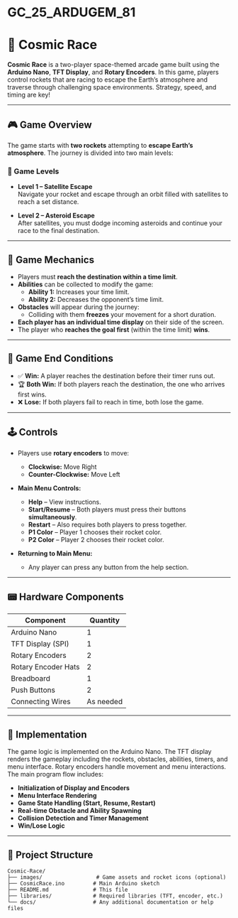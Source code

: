 # GC_25_ARDUGEM_81

# 🚀 Cosmic Race

**Cosmic Race** is a two-player space-themed arcade game built using the **Arduino Nano**, **TFT Display**, and **Rotary Encoders**. In this game, players control rockets that are racing to escape the Earth’s atmosphere and traverse through challenging space environments. Strategy, speed, and timing are key!

---

## 🎮 Game Overview

The game starts with **two rockets** attempting to **escape Earth’s atmosphere**. The journey is divided into two main levels:

### 🌌 Game Levels

- **Level 1 – Satellite Escape**  
  Navigate your rocket and escape through an orbit filled with satellites to reach a set distance.

- **Level 2 – Asteroid Escape**  
  After satellites, you must dodge incoming asteroids and continue your race to the final destination.

---

## 🧠 Game Mechanics

- Players must **reach the destination within a time limit**.
- **Abilities** can be collected to modify the game:
  - **Ability 1:** Increases your time limit.
  - **Ability 2:** Decreases the opponent’s time limit.
- **Obstacles** will appear during the journey:
  - Colliding with them **freezes** your movement for a short duration.
- **Each player has an individual time display** on their side of the screen.
- The player who **reaches the goal first** (within the time limit) **wins**.

---

## 🏁 Game End Conditions

- ✅ **Win:** A player reaches the destination before their timer runs out.
- 🏆 **Both Win:** If both players reach the destination, the one who arrives first wins.
- ❌ **Lose:** If both players fail to reach in time, both lose the game.

---

## 🕹️ Controls

- Players use **rotary encoders** to move:
  - **Clockwise:** Move Right
  - **Counter-Clockwise:** Move Left

- **Main Menu Controls:**
  - **Help** – View instructions.
  - **Start/Resume** – Both players must press their buttons **simultaneously**.
  - **Restart** – Also requires both players to press together.
  - **P1 Color** – Player 1 chooses their rocket color.
  - **P2 Color** – Player 2 chooses their rocket color.

- **Returning to Main Menu:**
  - Any player can press any button from the help section.

---

## 📟 Hardware Components

| Component            | Quantity |
|---------------------|----------|
| Arduino Nano         | 1        |
| TFT Display (SPI)    | 1        |
| Rotary Encoders      | 2        |
| Rotary Encoder Hats  | 2        |
| Breadboard           | 1        |
| Push Buttons         | 2        |
| Connecting Wires     | As needed |

---

## 📐 Implementation

The game logic is implemented on the Arduino Nano. The TFT display renders the gameplay including the rockets, obstacles, abilities, timers, and menu interface. Rotary encoders handle movement and menu interactions. The main program flow includes:

- **Initialization of Display and Encoders**
- **Menu Interface Rendering**
- **Game State Handling (Start, Resume, Restart)**
- **Real-time Obstacle and Ability Spawning**
- **Collision Detection and Timer Management**
- **Win/Lose Logic**

---

## 🧾 Project Structure

```plaintext
Cosmic-Race/
├── images/                 # Game assets and rocket icons (optional)
├── CosmicRace.ino         # Main Arduino sketch
├── README.md              # This file
├── libraries/             # Required libraries (TFT, encoder, etc.)
└── docs/                  # Any additional documentation or help files
